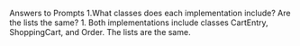Answers to Prompts
1.What classes does each implementation include? Are the lists the same?
    1. Both implementations include classes CartEntry, ShoppingCart, and Order. The lists are the same.